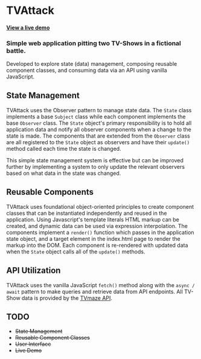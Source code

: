 # TVAttack

#### [View a live demo](https://tv.bytegeist.dev/)

### Simple web application pitting two TV-Shows in a fictional battle.

Developed to explore state (data) management, composing reusable component classes, and consuming data via an API using vanilla JavaScript.

## State Management

TVAttack uses the Observer pattern to manage state data. The `State` class implements a base `Subject` class while each component implements the base `Observer` class. The `State` object's primary responsibility is to hold all application data and notify all observer components when a change to the state is made. The components that are extended from the `Observer` class are all registered to the `State` object as observers and have their `update()` method called each time the state is changed.

This simple state management system is effective but can be improved further by implementing a system to only update the relevant observers based on what data in the state was changed.

## Reusable Components

TVAttack uses foundational object-oriented principles to create component classes that can be instantiated independently and reused in the application. Using Javascript's template literals HTML markup can be created, and dynamic data can be used via expression interpolation. The components implement a `render()` function which passes in the application state object, and a target element in the index.html page to render the markup into the DOM. Each component is re-rendered with updated data when the `State` object calls all of the `update()` methods.

## API Utilization

TVAttack uses the vanilla JavaScript `fetch()` method along with the `async / await` pattern to make queries and retrieve data from API endpoints. All TV-Show data is provided by the [TVmaze API](https://www.tvmaze.com/api).

## TODO

-   ~~State Management~~
-   ~~Reusable Component Classes~~
-   ~~User Interface~~
-   ~~Live Demo~~
